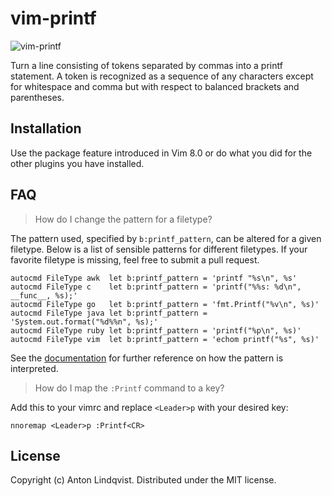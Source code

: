 # vim-printf

![vim-printf](http://i.imgur.com/dSBEnuv.gif)

Turn a line consisting of tokens separated by commas into a printf statement.
A token is recognized as a sequence of any characters except for whitespace and
comma but with respect to balanced brackets and parentheses.

## Installation

Use the package feature introduced in Vim 8.0 or do what you did for the other
plugins you have installed.

## FAQ

> How do I change the pattern for a filetype?

The pattern used,
specified by `b:printf_pattern`,
can be altered for a given filetype.
Below is a list of sensible patterns for different filetypes.
If your favorite filetype is missing,
feel free to submit a pull request.

```vim
autocmd FileType awk  let b:printf_pattern = 'printf "%s\n", %s'
autocmd FileType c    let b:printf_pattern = 'printf("%%s: %d\n", __func__, %s);'
autocmd FileType go   let b:printf_pattern = 'fmt.Printf("%v\n", %s)'
autocmd FileType java let b:printf_pattern = 'System.out.format("%d%%n", %s);'
autocmd FileType ruby let b:printf_pattern = 'printf("%p\n", %s)'
autocmd FileType vim  let b:printf_pattern = 'echom printf("%s", %s)'
```

See the [documentation] for further reference on how the pattern is interpreted.

> How do I map the `:Printf` command to a key?

Add this to your vimrc and replace `<Leader>p` with your desired key:

```vim
nnoremap <Leader>p :Printf<CR>
```

## License

Copyright (c) Anton Lindqvist. Distributed under the MIT license.

[documentation]: doc/printf.txt
